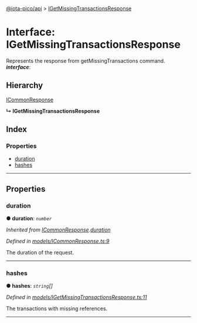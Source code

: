 [@iota-pico/api](../README.md) > [IGetMissingTransactionsResponse](../interfaces/igetmissingtransactionsresponse.md)

# Interface: IGetMissingTransactionsResponse

Represents the response from getMissingTransactions command.
*__interface__*: 

## Hierarchy

 [ICommonResponse](icommonresponse.md)

**↳ IGetMissingTransactionsResponse**

## Index

### Properties

* [duration](igetmissingtransactionsresponse.md#duration)
* [hashes](igetmissingtransactionsresponse.md#hashes)

---

## Properties

<a id="duration"></a>

###  duration

**●  duration**:  *`number`* 

*Inherited from [ICommonResponse](icommonresponse.md).[duration](icommonresponse.md#duration)*

*Defined in [models/ICommonResponse.ts:9](https://github.com/iota-pico/api/blob/5406202/src/models/ICommonResponse.ts#L9)*

The duration of the request.

___

<a id="hashes"></a>

###  hashes

**●  hashes**:  *`string`[]* 

*Defined in [models/IGetMissingTransactionsResponse.ts:11](https://github.com/iota-pico/api/blob/5406202/src/models/IGetMissingTransactionsResponse.ts#L11)*

The transactions with missing references.

___

